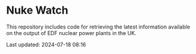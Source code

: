 # Nuke Watch

This repository includes code for retrieving the latest information available on the output of EDF nuclear power plants in the UK.

Last updated: 2024-07-18 08:16